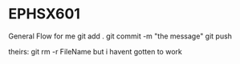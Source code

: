 # EPHSX601

General Flow for me
git add .
git commit -m "the message"
git push

theirs:
git rm -r FileName
but i havent gotten to work
